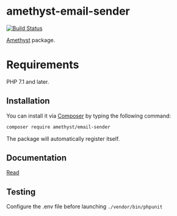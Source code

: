 # amethyst-email-sender

[![Build Status](https://travis-ci.org/amethyst-php/email-sender.svg?branch=master)](https://travis-ci.org/amethyst-php/email-sender)

[Amethyst](https://github.com/amethyst-php/amethyst) package.

# Requirements

PHP 7.1 and later.

## Installation

You can install it via [Composer](https://getcomposer.org/) by typing the following command:

```bash
composer require amethyst/email-sender
```

The package will automatically register itself.

## Documentation

[Read](docs/index.md)

## Testing

Configure the .env file before launching `./vendor/bin/phpunit`
